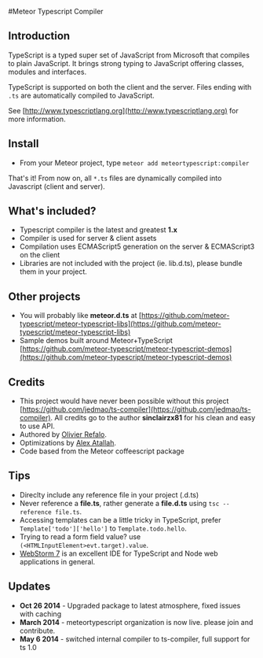#Meteor Typescript Compiler

## Introduction

TypeScript is a typed super set of JavaScript from Microsoft that compiles to plain JavaScript. It brings strong typing to JavaScript offering classes, modules and interfaces.

TypeScript is supported on both the client and the server. Files ending with `.ts` are automatically compiled to JavaScript.

See [http://www.typescriptlang.org](http://www.typescriptlang.org) for more information.

## Install

* From your Meteor project, type `meteor add meteortypescript:compiler`

That's it! From now on, all `*.ts` files are dynamically compiled into Javascript (client and server).

## What's included?

* Typescript compiler is the latest and greatest **1.x**
* Compiler is used for server & client assets
* Compilation uses ECMAScript5 generation on the server & ECMAScript3 on the client
* Libraries are not included with the project (ie. lib.d.ts), please bundle them in your project.

## Other projects

* You will probably like **meteor.d.ts** at [https://github.com/meteor-typescript/meteor-typescript-libs](https://github.com/meteor-typescript/meteor-typescript-libs)
* Sample demos built around Meteor+TypeScript [https://github.com/meteor-typescript/meteor-typescript-demos](https://github.com/meteor-typescript/meteor-typescript-demos)

## Credits

* This project would have never been possible without this project [https://github.com/jedmao/ts-compiler](https://github.com/jedmao/ts-compiler). All credits go to the author **sinclairzx81** for his clean and easy to use API.
* Authored by [Olivier Refalo](https://github.com/orefalo).
* Optimizations by [Alex Atallah](https://github.com/alexanderatallah).
* Code based from the Meteor coffeescript package

## Tips

* Direclty include any reference file in your project (.d.ts)
* Never reference a **file.ts**, rather generate a **file.d.ts** using `tsc --reference file.ts`.
* Accessing templates can be a little tricky in TypeScript, prefer `Template['todo']['hello']` to `Template.todo.hello`.
* Trying to read a form field value? use `(<HTMLInputElement>evt.target).value`.
* [WebStorm 7](http://www.jetbrains.com/webstorm/) is an excellent IDE for TypeScript and Node web applications in general.

## Updates

* **Oct 26 2014** - Upgraded package to latest atmosphere, fixed issues with caching
* **March 2014** - meteortypescript organization is now live. please join and contribute.
* **May 6 2014** - switched internal compiler to ts-compiler, full support for ts 1.0

